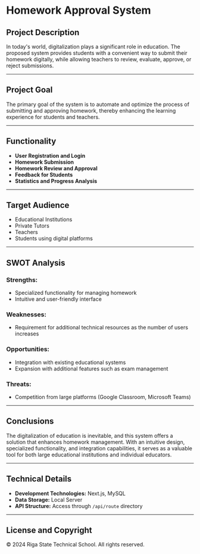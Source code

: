 # Homework Approval System

## Project Description


In today's world, digitalization plays a significant role in education. The proposed system provides students with a convenient way to submit their homework digitally, while allowing teachers to review, evaluate, approve, or reject submissions.

---


## Project Goal

The primary goal of the system is to automate and optimize the process of submitting and approving homework, thereby enhancing the learning experience for students and teachers.

---

## Functionality

- **User Registration and Login**  
- **Homework Submission**  
- **Homework Review and Approval**  
- **Feedback for Students**  
- **Statistics and Progress Analysis**  

---

## Target Audience

- Educational Institutions  
- Private Tutors  
- Teachers  
- Students using digital platforms  

---

## SWOT Analysis

### Strengths:
- Specialized functionality for managing homework  
- Intuitive and user-friendly interface  

### Weaknesses:
- Requirement for additional technical resources as the number of users increases  

### Opportunities:
- Integration with existing educational systems  
- Expansion with additional features such as exam management  

### Threats:
- Competition from large platforms (Google Classroom, Microsoft Teams)  

---

## Conclusions

The digitalization of education is inevitable, and this system offers a solution that enhances homework management. With an intuitive design, specialized functionality, and integration capabilities, it serves as a valuable tool for both large educational institutions and individual educators.

---

## Technical Details

- **Development Technologies:** Next.js, MySQL  
- **Data Storage:** Local Server  
- **API Structure:** Access through `/api/route` directory  

---

## License and Copyright

© 2024 Riga State Technical School. All rights reserved.

